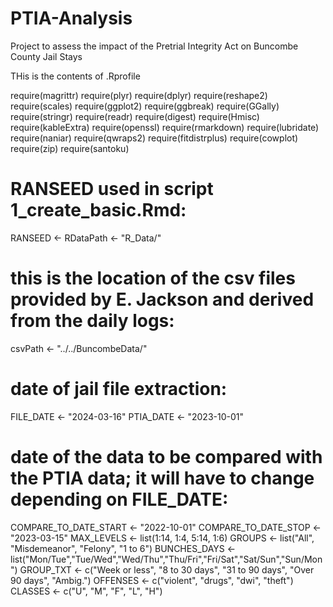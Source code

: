 # PTIA-Analysis
Project to assess the impact of the Pretrial Integrity Act on Buncombe County Jail Stays

THis is the contents of .Rprofile

require(magrittr)
require(plyr)
require(dplyr)
require(reshape2)
require(scales)
require(ggplot2)
require(ggbreak)
require(GGally)
require(stringr)
require(readr)
require(digest)
require(Hmisc)
require(kableExtra)
require(openssl)
require(rmarkdown)
require(lubridate)
require(naniar)
require(qwraps2)
require(fitdistrplus)
require(cowplot)
require(zip)
require(santoku)
# RANSEED used in script 1_create_basic.Rmd:
RANSEED <- <enter your random seed value here as an integer>
RDataPath <- "R_Data/"
# this is the location of the csv files provided by E. Jackson and derived from the daily logs:
csvPath <- "../../BuncombeData/"
# date of jail file extraction:
FILE_DATE <- "2024-03-16"
PTIA_DATE <- "2023-10-01"
# date of the data to be compared with the PTIA data; it will have to change depending on FILE_DATE:
COMPARE_TO_DATE_START <- "2022-10-01"
COMPARE_TO_DATE_STOP <- "2023-03-15"
MAX_LEVELS <- list(1:14, 1:4, 5:14, 1:6)
GROUPS <- list("All", "Misdemeanor", "Felony", "1 to 6")
BUNCHES_DAYS <- list("Mon/Tue","Tue/Wed","Wed/Thu","Thu/Fri","Fri/Sat","Sat/Sun","Sun/Mon")
GROUP_TXT <- c("Week or less", "8 to 30 days", "31 to 90 days", "Over 90 days", "Ambig.")
OFFENSES <- c("violent", "drugs", "dwi", "theft")
CLASSES <- c("U", "M", "F", "L", "H")
